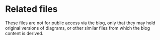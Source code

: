 # Related files

These files are not for public access via the blog, only that they may hold original versions of diagrams, or other
similar files from which the blog content is derived.
